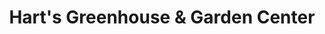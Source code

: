---
title: "Hart's Greenhouse & Garden Center"
url: /brooklyn/harts-greenhouse-and-garden-center/
shop: garden centre
---
